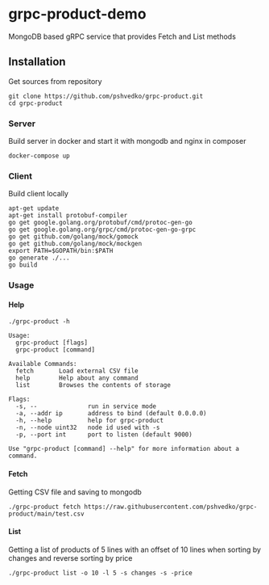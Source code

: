 # grpc-product-demo
MongoDB based gRPC service that provides Fetch and List methods

## Installation
Get sources from repository  
```
git clone https://github.com/pshvedko/grpc-product.git
cd grpc-product
```

### Server
Build server in docker and start it with mongodb and nginx in composer
```
docker-compose up
```

### Client
Build client locally
```
apt-get update
apt-get install protobuf-compiler
go get google.golang.org/protobuf/cmd/protoc-gen-go
go get google.golang.org/grpc/cmd/protoc-gen-go-grpc
go get github.com/golang/mock/gomock
go get github.com/golang/mock/mockgen
export PATH=$GOPATH/bin:$PATH
go generate ./...
go build
```

### Usage
#### Help
``` 
./grpc-product -h
```
```
Usage:
  grpc-product [flags]
  grpc-product [command]

Available Commands:
  fetch       Load external CSV file
  help        Help about any command
  list        Browses the contents of storage

Flags:
  -s, --              run in service mode
  -a, --addr ip       address to bind (default 0.0.0.0)
  -h, --help          help for grpc-product
  -n, --node uint32   node id used with -s
  -p, --port int      port to listen (default 9000)

Use "grpc-product [command] --help" for more information about a command.

```
#### Fetch
Getting CSV file and saving to mongodb
```
./grpc-product fetch https://raw.githubusercontent.com/pshvedko/grpc-product/main/test.csv
```
#### List
Getting a list of products of 5 lines with an offset of 10 lines when sorting 
by changes and reverse sorting by price
```
./grpc-product list -o 10 -l 5 -s changes -s -price 
```
